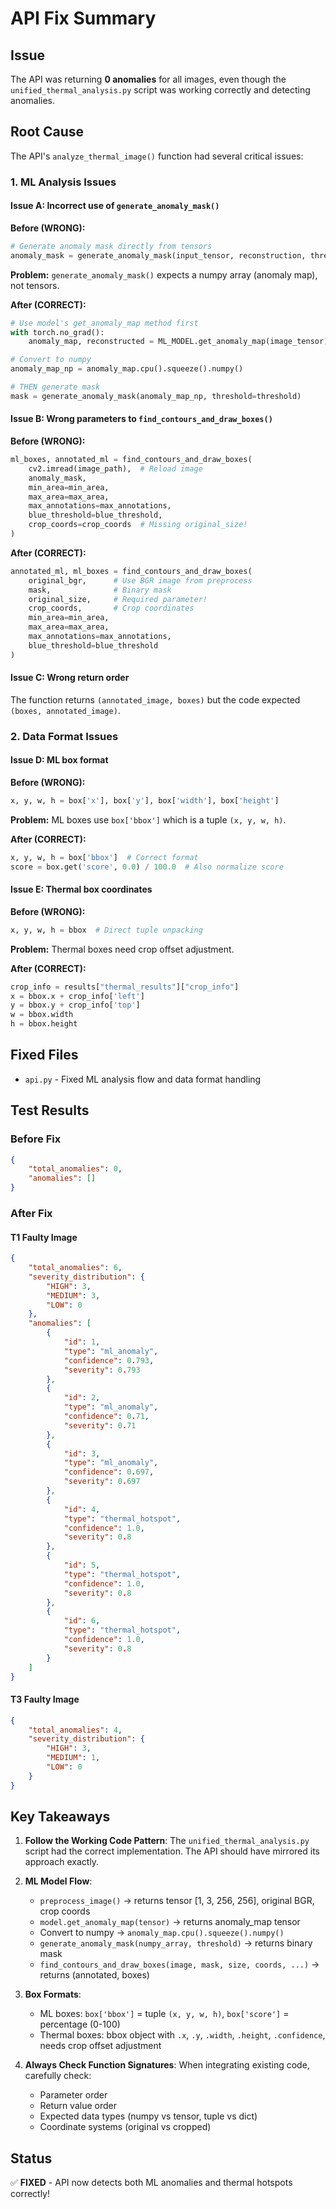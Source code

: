 # API Fix Summary

## Issue
The API was returning **0 anomalies** for all images, even though the `unified_thermal_analysis.py` script was working correctly and detecting anomalies.

## Root Cause
The API's `analyze_thermal_image()` function had several critical issues:

### 1. **ML Analysis Issues**

#### Issue A: Incorrect use of `generate_anomaly_mask()`
**Before (WRONG):**
```python
# Generate anomaly mask directly from tensors
anomaly_mask = generate_anomaly_mask(input_tensor, reconstruction, threshold=threshold)
```

**Problem:** `generate_anomaly_mask()` expects a numpy array (anomaly map), not tensors.

**After (CORRECT):**
```python
# Use model's get_anomaly_map method first
with torch.no_grad():
    anomaly_map, reconstructed = ML_MODEL.get_anomaly_map(image_tensor)

# Convert to numpy
anomaly_map_np = anomaly_map.cpu().squeeze().numpy()

# THEN generate mask
mask = generate_anomaly_mask(anomaly_map_np, threshold=threshold)
```

#### Issue B: Wrong parameters to `find_contours_and_draw_boxes()`
**Before (WRONG):**
```python
ml_boxes, annotated_ml = find_contours_and_draw_boxes(
    cv2.imread(image_path),  # Reload image
    anomaly_mask,
    min_area=min_area,
    max_area=max_area,
    max_annotations=max_annotations,
    blue_threshold=blue_threshold,
    crop_coords=crop_coords  # Missing original_size!
)
```

**After (CORRECT):**
```python
annotated_ml, ml_boxes = find_contours_and_draw_boxes(
    original_bgr,      # Use BGR image from preprocess
    mask,              # Binary mask
    original_size,     # Required parameter!
    crop_coords,       # Crop coordinates
    min_area=min_area,
    max_area=max_area,
    max_annotations=max_annotations,
    blue_threshold=blue_threshold
)
```

#### Issue C: Wrong return order
The function returns `(annotated_image, boxes)` but the code expected `(boxes, annotated_image)`.

### 2. **Data Format Issues**

#### Issue D: ML box format
**Before (WRONG):**
```python
x, y, w, h = box['x'], box['y'], box['width'], box['height']
```

**Problem:** ML boxes use `box['bbox']` which is a tuple `(x, y, w, h)`.

**After (CORRECT):**
```python
x, y, w, h = box['bbox']  # Correct format
score = box.get('score', 0.0) / 100.0  # Also normalize score
```

#### Issue E: Thermal box coordinates
**Before (WRONG):**
```python
x, y, w, h = bbox  # Direct tuple unpacking
```

**Problem:** Thermal boxes need crop offset adjustment.

**After (CORRECT):**
```python
crop_info = results["thermal_results"]["crop_info"]
x = bbox.x + crop_info['left']
y = bbox.y + crop_info['top']
w = bbox.width
h = bbox.height
```

## Fixed Files
- `api.py` - Fixed ML analysis flow and data format handling

## Test Results

### Before Fix
```json
{
    "total_anomalies": 0,
    "anomalies": []
}
```

### After Fix

#### T1 Faulty Image
```json
{
    "total_anomalies": 6,
    "severity_distribution": {
        "HIGH": 3,
        "MEDIUM": 3,
        "LOW": 0
    },
    "anomalies": [
        {
            "id": 1,
            "type": "ml_anomaly",
            "confidence": 0.793,
            "severity": 0.793
        },
        {
            "id": 2,
            "type": "ml_anomaly",
            "confidence": 0.71,
            "severity": 0.71
        },
        {
            "id": 3,
            "type": "ml_anomaly",
            "confidence": 0.697,
            "severity": 0.697
        },
        {
            "id": 4,
            "type": "thermal_hotspot",
            "confidence": 1.0,
            "severity": 0.8
        },
        {
            "id": 5,
            "type": "thermal_hotspot",
            "confidence": 1.0,
            "severity": 0.8
        },
        {
            "id": 6,
            "type": "thermal_hotspot",
            "confidence": 1.0,
            "severity": 0.8
        }
    ]
}
```

#### T3 Faulty Image
```json
{
    "total_anomalies": 4,
    "severity_distribution": {
        "HIGH": 3,
        "MEDIUM": 1,
        "LOW": 0
    }
}
```

## Key Takeaways

1. **Follow the Working Code Pattern**: The `unified_thermal_analysis.py` script had the correct implementation. The API should have mirrored its approach exactly.

2. **ML Model Flow**:
   - `preprocess_image()` → returns tensor [1, 3, 256, 256], original BGR, crop coords
   - `model.get_anomaly_map(tensor)` → returns anomaly_map tensor
   - Convert to numpy → `anomaly_map.cpu().squeeze().numpy()`
   - `generate_anomaly_mask(numpy_array, threshold)` → returns binary mask
   - `find_contours_and_draw_boxes(image, mask, size, coords, ...)` → returns (annotated, boxes)

3. **Box Formats**:
   - ML boxes: `box['bbox']` = tuple `(x, y, w, h)`, `box['score']` = percentage (0-100)
   - Thermal boxes: bbox object with `.x`, `.y`, `.width`, `.height`, `.confidence`, needs crop offset adjustment

4. **Always Check Function Signatures**: When integrating existing code, carefully check:
   - Parameter order
   - Return value order
   - Expected data types (numpy vs tensor, tuple vs dict)
   - Coordinate systems (original vs cropped)

## Status
✅ **FIXED** - API now detects both ML anomalies and thermal hotspots correctly!
